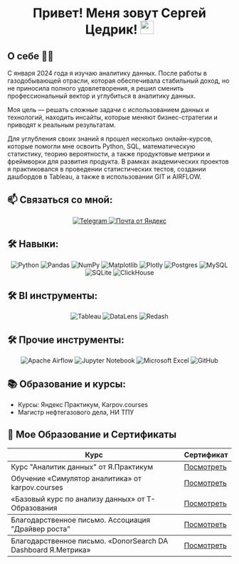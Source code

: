 <h1 align="center" >Привет! Меня зовут Сергей Цедрик!  <img src="https://media.giphy.com/media/hvRJCLFzcasrR4ia7z/giphy.gif" width="30px"> </h1>


## О себе  👨‍💻
С января 2024 года я изучаю аналитику данных. После работы в газодобывающей отрасли, которая обеспечивала стабильный доход, но не приносила полного удовлетворения, я решил сменить профессиональный вектор и углубиться в аналитику данных.

Моя цель — решать сложные задачи с использованием данных и технологий, находить инсайты, которые меняют бизнес-стратегии и приводят к реальным результатам.

Для углубления своих знаний я прошел несколько онлайн-курсов, которые помогли мне освоить Python, SQL, математическую статистику, теорию вероятности, а также продуктовые метрики и фреймворки для развития продукта. В рамках академических проектов я практиковался в проведении статистических тестов, создании дашбордов в Tableau, а также в использовании GIT и AIRFLOW.

## 📫 Связаться со мной:

<div style="text-align: center;">
  <a href="https://t.me/Stsiedrik">
    <img src="https://img.shields.io/badge/Telegram-2CA5E0?style=for-the-badge&logo=telegram&logoColor=white" alt="Telegram">
	<a href="mailto:tsedriksergey@yandex.ru">
    <img src="https://img.shields.io/badge/mail.yandex-FF3D00?style=for-the-badge&logo=Yandex&logoColor=white" alt="Почта от Яндекс">
  </a>
</div>



## 🛠 Навыки:
<div style="text-align: center;">
    <img src="https://img.shields.io/badge/python-3670A0?style=for-the-badge&logo=python&logoColor=ffdd54&color=blue" alt="Python">
    <img src="https://img.shields.io/badge/pandas-%23150458.svg?style=for-the-badge&logo=pandas&logoColor=white&color=blue" alt="Pandas">
    <img src="https://img.shields.io/badge/numpy-%23013243.svg?style=for-the-badge&logo=numpy&logoColor=white&color=blue" alt="NumPy">
    <img src="https://img.shields.io/badge/Matplotlib-%23ffffff.svg?style=for-the-badge&logo=Matplotlib&logoColor=black&color=blue" alt="Matplotlib">
    <img src="https://img.shields.io/badge/Plotly-%233F4F75.svg?style=for-the-badge&logo=plotly&logoColor=white&color=blue" alt="Plotly">
    <img src="https://img.shields.io/badge/postgres-%23316192.svg?style=for-the-badge&logo=postgresql&logoColor=white&&color=blue" alt="Postgres">
    <img src="https://img.shields.io/badge/mysql-4479A1.svg?style=for-the-badge&logo=mysql&logoColor=white&&color=blue" alt="MySQL">
    <img src="https://img.shields.io/badge/sqlite-%2307405e.svg?style=for-the-badge&logo=sqlite&logoColor=white&color=blue" alt="SQLite">
    <img src="https://img.shields.io/badge/ClickHouse-FFCC01?style=for-the-badge&logo=clickhouse&logoColor=white&color=blue" alt="ClickHouse">
</div>

## 🛠 BI инструменты:
<div style="text-align: center;">
    <img src="https://img.shields.io/badge/Tableau-%2300BFFF.svg?style=for-the-badge&logoColor=white&color=blue" alt="Tableau">
    <img src="https://img.shields.io/badge/DataLens-%2300BFFF.svg?style=for-the-badge&logoColor=white&color=blue" alt="DataLens">
    <img src="https://img.shields.io/badge/Redash-%2300BFFF.svg?style=for-the-badge&logoColor=white&color=blue" alt="Redash">
</div>

## 🛠 Прочие инструменты:
<div style="text-align: center;">
    <img src="https://img.shields.io/badge/Apache%20Airflow-017CEE?style=for-the-badge&logo=Apache%20Airflow&logoColor=white" alt="Apache Airflow">
    <img src="https://img.shields.io/badge/jupyter_notebook-%23FA0F00.svg?style=for-the-badge&logo=jupyter&logoColor=white" alt="Jupyter Notebook">
    <img src="https://img.shields.io/badge/Microsoft_Excel-217346?style=for-the-badge&logo=microsoft-excel&logoColor=white" alt="Microsoft Excel">
    <img src="https://img.shields.io/badge/github-%23121011.svg?style=for-the-badge&logo=github&logoColor=white" alt="GitHub">
</div>


## 📚 Образование и курсы:
- Курсы: Яндекс Практикум, Karpov.courses
- Магистр нефтегазового дела, НИ ТПУ



##

<!DOCTYPE html>
<html lang="ru">
<head>
    <meta charset="UTF-8">
    <meta name="viewport" content="width=device-width, initial-scale=1.0">


<h2>🤖 Мое Образование и Сертификаты</h1>

<table>
    <thead>
        <tr>
            <th>Курс</th>
            <th>Сертификат</th>
        </tr>
    </thead>
    <tbody>
        <tr>
            <td>Курс "Аналитик данных" от Я.Практикум</td>
            <td><a href="https://disk.yandex.ru/i/pwvKi-QHN-yT0g" target="_blank">Посмотреть</a></td>
        </tr>
        <tr>
            <td>Обучение «Симулятор аналитика» от karpov.courses </td>
            <td><a href="https://disk.yandex.ru/i/-zfhcErjw3Ea1Q" target="_blank">Посмотреть</a></td>
        </tr>
        <tr>
            <td>«Базовый курс по анализу данных» от Т-Образования</td>
            <td><a href="https://disk.yandex.ru/i/YY69nt_WC4sMjQ" target="_blank">Посмотреть</a></td>
        </tr>
    </thead>
    <tbody>
        <tr>
            <td>Благодарственное письмо. Ассоциация "Драйвер роста"</td>
            <td><a href="https://disk.yandex.ru/i/sT3cfjj-qDooCg" target="_blank">Посмотреть</a></td>
		</tr>
    </thead>
    <tbody>
        <tr>
            <td>Благодарственное письмо. «DonorSearch DA Dashboard Я.Метрика»</td>
            <td><a href="https://disk.yandex.ru/i/WfBGBkY-OVI_fg" target="_blank">Посмотреть</a></td>
        </tr>
    </tbody>
</table>

</body>
</html>

